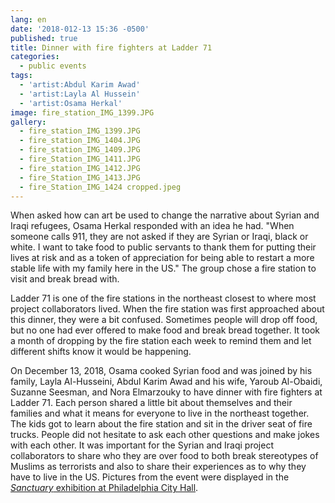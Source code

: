 ```yaml
---
lang: en
date: '2018-012-13 15:36 -0500'
published: true
title: Dinner with fire fighters at Ladder 71
categories:
  - public events
tags:
  - 'artist:Abdul Karim Awad'
  - 'artist:Layla Al Hussein'
  - 'artist:Osama Herkal'
image: fire_station_IMG_1399.JPG
gallery:
  - fire_station_IMG_1399.JPG
  - fire_station_IMG_1404.JPG
  - fire_station_IMG_1409.JPG
  - fire_Station_IMG_1411.JPG
  - fire_station_IMG_1412.JPG
  - fire_Station_IMG_1413.JPG
  - fire_Station_IMG_1424 cropped.jpeg
---
```

When asked how can art be used to change the narrative about Syrian and Iraqi refugees, Osama Herkal responded with an idea he had. "When someone calls 911, they are not asked if they are Syrian or Iraqi, black or white. I want to take food to public servants to thank them for putting their lives at risk and as a token of appreciation for being able to restart a more stable life with my family here in the US." The group chose a fire station to visit and break bread with. 

Ladder 71 is one of the fire stations in the northeast closest to where most project collaborators lived. When the fire station was first approached about this dinner, they were a bit confused. Sometimes people will drop off food, but no one had ever offered to make food and break bread together. It took a month of dropping by the fire station each week to remind them and let different shifts know it would be happening. 

On December 13, 2018, Osama cooked Syrian food and was joined by his family, Layla Al-Husseini, Abdul Karim Awad and his wife, Yaroub Al-Obaidi, Suzanne Seesman, and Nora Elmarzouky to have dinner with fire fighters at Ladder 71. Each person shared a little bit about themselves and their families and what it means for everyone to live in the northeast together. The kids got to learn about the fire station and sit in the driver seat of fire trucks. People did not hesitate to ask each other questions and make jokes with each other. It was important for the Syrian and Iraqi project collaborators to share who they are over food to both break stereotypes of Muslims as terrorists and also to share their experiences as to why they have to live in the US. Pictures from the event were displayed in the [_Sanctuary_ exhibition at Philadelphia City Hall](http://fps.swarthmore.edu/exhibitions/exhibit:city%20hall/sanctuary/). 
